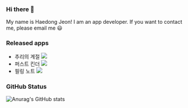 ### Hi there 👋 
My name is Haedong Jeon! I am an app developer. If you want to contact me, please email me 😃
### Released apps       
* 추리의 계절 <img src = "https://img.shields.io/badge/-Swift-gray?logo=swift"/>     
* 퍼스트 킨더 <img src = "https://img.shields.io/badge/-Swift-gray?logo=swift"/>     
* 필링 노트  <img src="https://img.shields.io/badge/Flutter-white?style=flat&logo=Flutter&logoColor=02569B"/>
### GitHub Status
![Anurag's GitHub stats](https://github-readme-stats.vercel.app/api?username=Haedong-Jeon&&show_icons=true&theme=테마이름)    
